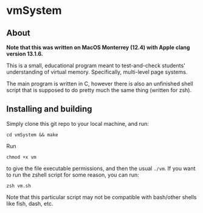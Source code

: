 # vmSystem

## About

**Note that this was written on MacOS Monterrey (12.4) with Apple clang
version 13.1.6.**

This is a small, educational program meant to test-and-check students'
understanding of virtual memory. Specifically, multi-level page systems.

The main program is written in C, however there is also an unfinished shell
script that is supposed to do pretty much the same thing (written for zsh).

## Installing and building

Simply clone this git repo to your local machine, and run:

```
cd vmSystem && make
```
Run
```
chmod +x vm
```
to give the file executable permissions, and then the usual `./vm`. If you
want to run the zshell script for some reason, you can run:
```
zsh vm.sh
```

Note that this particular script may not be compatible with bash/other shells
like fish, dash, etc.

